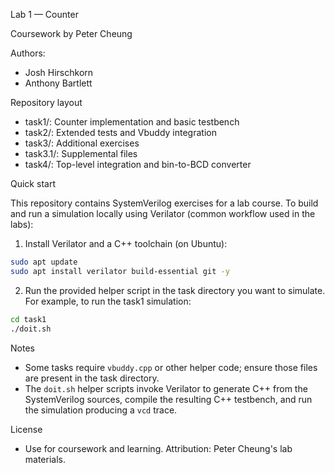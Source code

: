 Lab 1 — Counter

Coursework by Peter Cheung

Authors:
- Josh Hirschkorn
- Anthony Bartlett

Repository layout
- task1/: Counter implementation and basic testbench
- task2/: Extended tests and Vbuddy integration
- task3/: Additional exercises
- task3.1/: Supplemental files
- task4/: Top-level integration and bin-to-BCD converter

Quick start

This repository contains SystemVerilog exercises for a lab course. To build and run a simulation locally using Verilator (common workflow used in the labs):

1. Install Verilator and a C++ toolchain (on Ubuntu):

```bash
sudo apt update
sudo apt install verilator build-essential git -y
```

2. Run the provided helper script in the task directory you want to simulate. For example, to run the task1 simulation:

```bash
cd task1
./doit.sh
```

Notes
- Some tasks require `vbuddy.cpp` or other helper code; ensure those files are present in the task directory.
- The `doit.sh` helper scripts invoke Verilator to generate C++ from the SystemVerilog sources, compile the resulting C++ testbench, and run the simulation producing a `vcd` trace.

License
- Use for coursework and learning. Attribution: Peter Cheung's lab materials.
